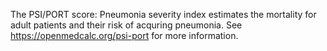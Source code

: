 The PSI/PORT score: Pneumonia severity index estimates the mortality for adult patients and their risk of acquring pneumonia. See https://openmedcalc.org/psi-port for more information. 